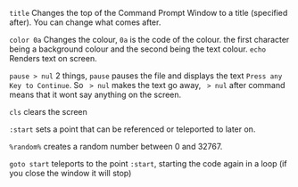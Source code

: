 `title` Changes the top of the Command Prompt Window to a title (specified after). You can change what comes after.

`color 0a` Changes the colour, `0a` is the code of the colour. the first character being a background colour and the second being the text colour.
`echo` Renders text on screen.

`pause > nul` 2 things, `pause` pauses the file and displays the text `Press any Key to Continue`. So ` > nul` makes the text go away, ` > nul` after command means that it wont say anything on the screen.

`cls` clears the screen

`:start` sets a point that can be referenced or teleported to later on.

`%random%` creates a random number between 0 and 32767.

`goto start` teleports to the point `:start`, starting the code again in a loop (if you close the window it will stop)
